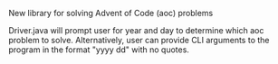 New library for solving Advent of Code (aoc) problems

Driver.java will prompt user for year and day to determine which aoc problem to solve. Alternatively, user can provide CLI arguments to the program in the format "yyyy dd" with no quotes.
